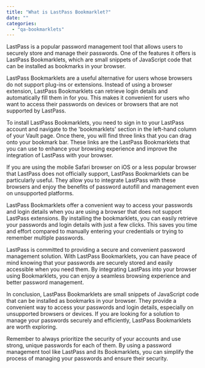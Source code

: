 ```yaml
---
title: "What is LastPass Bookmarklet?"
date: ""
categories: 
  - "qa-bookmarklets"
---
```


LastPass is a popular password management tool that allows users to securely store and manage their passwords. One of the features it offers is LastPass Bookmarklets, which are small snippets of JavaScript code that can be installed as bookmarks in your browser.

LastPass Bookmarklets are a useful alternative for users whose browsers do not support plug-ins or extensions. Instead of using a browser extension, LastPass Bookmarklets can retrieve login details and automatically fill them in for you. This makes it convenient for users who want to access their passwords on devices or browsers that are not supported by LastPass.

To install LastPass Bookmarklets, you need to sign in to your LastPass account and navigate to the 'bookmarklets' section in the left-hand column of your Vault page. Once there, you will find three links that you can drag onto your bookmark bar. These links are the LastPass Bookmarklets that you can use to enhance your browsing experience and improve the integration of LastPass with your browser.

If you are using the mobile Safari browser on iOS or a less popular browser that LastPass does not officially support, LastPass Bookmarklets can be particularly useful. They allow you to integrate LastPass with these browsers and enjoy the benefits of password autofill and management even on unsupported platforms.

LastPass Bookmarklets offer a convenient way to access your passwords and login details when you are using a browser that does not support LastPass extensions. By installing the bookmarklets, you can easily retrieve your passwords and login details with just a few clicks. This saves you time and effort compared to manually entering your credentials or trying to remember multiple passwords.

LastPass is committed to providing a secure and convenient password management solution. With LastPass Bookmarklets, you can have peace of mind knowing that your passwords are securely stored and easily accessible when you need them. By integrating LastPass into your browser using Bookmarklets, you can enjoy a seamless browsing experience and better password management.

In conclusion, LastPass Bookmarklets are small snippets of JavaScript code that can be installed as bookmarks in your browser. They provide a convenient way to access your passwords and login details, especially on unsupported browsers or devices. If you are looking for a solution to manage your passwords securely and efficiently, LastPass Bookmarklets are worth exploring.

Remember to always prioritize the security of your accounts and use strong, unique passwords for each of them. By using a password management tool like LastPass and its Bookmarklets, you can simplify the process of managing your passwords and ensure their security.
